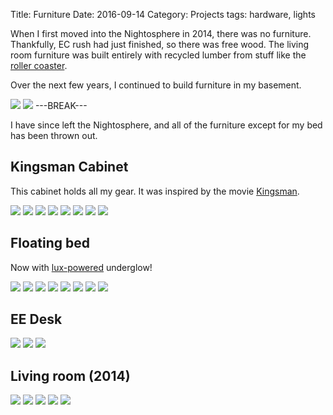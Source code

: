 Title: Furniture
Date: 2016-09-14
Category: Projects
tags: hardware, lights

When I first moved into the Nightosphere in 2014, there was no furniture. Thankfully, EC rush had just finished, so there was free wood. The living room furniture was built entirely with recycled lumber from stuff like the [roller coaster](https://www.youtube.com/watch?v=WvcMsrUJbiY).

Over the next few years, I continued to build furniture in my basement.

[![]({static}/media/furniture/thumbnails/_x320/cabinet_half_glued.jpg)]({static}/media/furniture/cabinet_half_glued.jpg "Half of the cabinet")
[![]({static}/media/furniture/thumbnails/_x320/cabinet_full.jpg)]({static}/media/furniture/cabinet_full.jpg "Cabinet full of gear")
---BREAK---

I have since left the Nightosphere, and all of the furniture except for my bed has been thrown out.

## Kingsman Cabinet

This cabinet holds all my gear. It was inspired by the movie [Kingsman](http://www.moviechambers.com/wp-content/uploads/2015/02/Kingsman-The-Secret-Service.jpg).

[![]({static}/media/furniture/thumbnails/_x320/cabinet_closed.jpg)]({static}/media/furniture/cabinet_closed.jpg "Finished cabinet, closed")
[![]({static}/media/furniture/thumbnails/_x320/cabinet_left.jpg)]({static}/media/furniture/cabinet_left.jpg "Left side")
[![]({static}/media/furniture/thumbnails/_x320/cabinet_right.jpg)]({static}/media/furniture/cabinet_right.jpg "Right side")
[![]({static}/media/furniture/thumbnails/_x320/cabinet_first_piece.jpg)]({static}/media/furniture/cabinet_first_piece.jpg "Gluing on the first piece")
[![]({static}/media/furniture/thumbnails/_x320/crazy_clamping.jpg)]({static}/media/furniture/crazy_clamping.jpg "I need to get more clamps")
[![]({static}/media/furniture/thumbnails/_x320/cabinet_stained.jpg)]({static}/media/furniture/cabinet_stained.jpg "Stained")
[![]({static}/media/furniture/thumbnails/_x320/cabinet_open.jpg)]({static}/media/furniture/cabinet_open.jpg "Cabinet being opened")
[![]({static}/media/furniture/thumbnails/_x320/cabinet_wide_open.jpg)]({static}/media/furniture/cabinet_wide_open.jpg "Cabinet fully open")

## Floating bed

Now with [lux-powered](https://github.com/ervanalb/lux) underglow!

[![]({static}/media/furniture/thumbnails/_x320/bed_finished.jpg)]({static}/media/furniture/bed_finished.jpg "Completed bed")
[![]({static}/media/furniture/bed_lights_thumb.gif)]({static}/media/furniture/bed_lights.mp4 "Underglow")
[![]({static}/media/furniture/bed_lights_dark_thumb.gif)]({static}/media/furniture/bed_lights_dark.mp4 "Underglow in the dark")
[![]({static}/media/furniture/thumbnails/_x320/bed_box.jpg)]({static}/media/furniture/bed_box.jpg "Bed stand")
[![]({static}/media/furniture/thumbnails/_x320/bed_deck.jpg)]({static}/media/furniture/bed_deck.jpg "Bed deck coming together")
[![]({static}/media/furniture/thumbnails/_x320/bed_ballast.jpg)]({static}/media/furniture/bed_ballast.jpg "Bed ballast")
[![]({static}/media/furniture/thumbnails/_x320/bed_moulding.jpg)]({static}/media/furniture/bed_moulding.jpg "Bed moulding being stained")
[![]({static}/media/furniture/thumbnails/_x320/bed_moulding_installed.jpg)]({static}/media/furniture/bed_moulding_installed.jpg "Moulding installed")

## EE Desk

[![]({static}/media/furniture/thumbnails/_x320/new_desk.jpg)]({static}/media/furniture/new_desk.jpg "New desk in place")
[![]({static}/media/furniture/thumbnails/_x320/uhaul.jpg)]({static}/media/furniture/uhaul.jpg "Unloading the U-Haul")
[![]({static}/media/furniture/thumbnails/_x320/new_desk_old_desk.jpg)]({static}/media/furniture/new_desk_old_desk.jpg "New desk to replace old desk")

## Living room (2014)

[![]({static}/media/furniture/thumbnails/_x320/piano_bench.jpg)]({static}/media/furniture/piano_bench.jpg "Finished piano bench")
[![]({static}/media/furniture/thumbnails/_x320/couch.jpg)]({static}/media/furniture/couch.jpg "Finished couch minus cushions")
[![]({static}/media/furniture/thumbnails/_x320/finished_coffee_table.jpg)]({static}/media/furniture/finished_coffee_table.jpg "Finished coffee table (already cluttered)")
[![]({static}/media/furniture/thumbnails/_x320/workshop.jpg)]({static}/media/furniture/workshop.jpg "Workshop, with piano bench in the front")
[![]({static}/media/furniture/thumbnails/_x320/cutting_table.jpg)]({static}/media/furniture/cutting_table.jpg "Cutting the coffee table")
